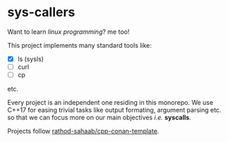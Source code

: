 # sys-callers

Want to learn _linux programming_? me too! 

This project implements many standard tools like:
- [x] ls (sysls)
- [ ] curl
- [ ] cp

etc.

Every project is an independent one residing in this monorepo. 
We use C++17 for easing trivial tasks like output formating,
argument parsing etc. so that we can focus more on our main
objectives _i.e._ **syscalls**.

Projects follow [rathod-sahaab/cpp-conan-template](https://github.com/rathod-sahaab/cpp-conan-template).
